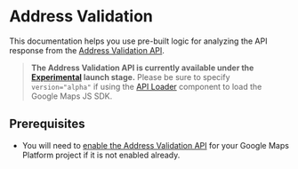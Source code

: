 # Address Validation

This documentation helps you use pre-built logic for analyzing the API response from the [Address Validation API](https://developers.google.com/maps/documentation/address-validation).

> **The Address Validation API is currently available under the [Experimental](https://developers.google.com/maps/launch-stages#experimental) launch stage.** Please be sure to specify `version="alpha"` if using the [API Loader](../api_loader/README.md) component to load the Google Maps JS SDK.

## Prerequisites

* You will need to [enable the Address Validation API](https://developers.google.com/maps/documentation/address-validation/cloud-setup#enabling-apis) for your Google Maps Platform project if it is not enabled already.
